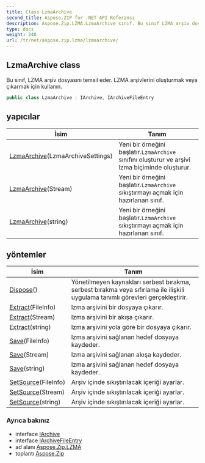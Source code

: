 ```yaml
---
title: Class LzmaArchive
second_title: Aspose.ZIP for .NET API Referansı
description: Aspose.Zip.LZMA.LzmaArchive sınıf. Bu sınıf LZMA arşiv dosyasını temsil eder. LZMA arşivlerini oluşturmak veya çıkarmak için kullanın.
type: docs
weight: 240
url: /tr/net/aspose.zip.lzma/lzmaarchive/
---
```

## LzmaArchive class

Bu sınıf, LZMA arşiv dosyasını temsil eder. LZMA arşivlerini oluşturmak veya çıkarmak için kullanın.

```csharp
public class LzmaArchive : IArchive, IArchiveFileEntry
```

## yapıcılar

| İsim | Tanım |
| --- | --- |
| [LzmaArchive](lzmaarchive/#constructor)(LzmaArchiveSettings) | Yeni bir örneğini başlatır.`LzmaArchive` sınıfını oluşturur ve arşivi lzma biçiminde oluşturur. |
| [LzmaArchive](lzmaarchive/#constructor_1)(Stream) | Yeni bir örneğini başlatır.`LzmaArchive` sıkıştırmayı açmak için hazırlanan sınıf. |
| [LzmaArchive](lzmaarchive/#constructor_2)(string) | Yeni bir örneğini başlatır.`LzmaArchive` sıkıştırmayı açmak için hazırlanan sınıf. |

## yöntemler

| İsim | Tanım |
| --- | --- |
| [Dispose](../../aspose.zip.lzma/lzmaarchive/dispose/)() | Yönetilmeyen kaynakları serbest bırakma, serbest bırakma veya sıfırlama ile ilişkili uygulama tanımlı görevleri gerçekleştirir. |
| [Extract](../../aspose.zip.lzma/lzmaarchive/extract/#extract)(FileInfo) | lzma arşivini bir dosyaya çıkarır. |
| [Extract](../../aspose.zip.lzma/lzmaarchive/extract/#extract_1)(Stream) | lzma arşivini bir akışa çıkarır. |
| [Extract](../../aspose.zip.lzma/lzmaarchive/extract/#extract_2)(string) | lzma arşivini yola göre bir dosyaya çıkarır. |
| [Save](../../aspose.zip.lzma/lzmaarchive/save/#save)(FileInfo) | lzma arşivini sağlanan hedef dosyaya kaydeder. |
| [Save](../../aspose.zip.lzma/lzmaarchive/save/#save_1)(Stream) | lzma arşivini sağlanan akışa kaydeder. |
| [Save](../../aspose.zip.lzma/lzmaarchive/save/#save_2)(string) | lzma arşivini sağlanan hedef dosyaya kaydeder. |
| [SetSource](../../aspose.zip.lzma/lzmaarchive/setsource/#setsource)(FileInfo) | Arşiv içinde sıkıştırılacak içeriği ayarlar. |
| [SetSource](../../aspose.zip.lzma/lzmaarchive/setsource/#setsource_1)(Stream) | Arşiv içinde sıkıştırılacak içeriği ayarlar. |
| [SetSource](../../aspose.zip.lzma/lzmaarchive/setsource/#setsource_2)(string) | Arşiv içinde sıkıştırılacak içeriği ayarlar. |

### Ayrıca bakınız

* interface [IArchive](../../aspose.zip/iarchive/)
* interface [IArchiveFileEntry](../../aspose.zip/iarchivefileentry/)
* ad alanı [Aspose.Zip.LZMA](../../aspose.zip.lzma/)
* toplantı [Aspose.Zip](../../)



